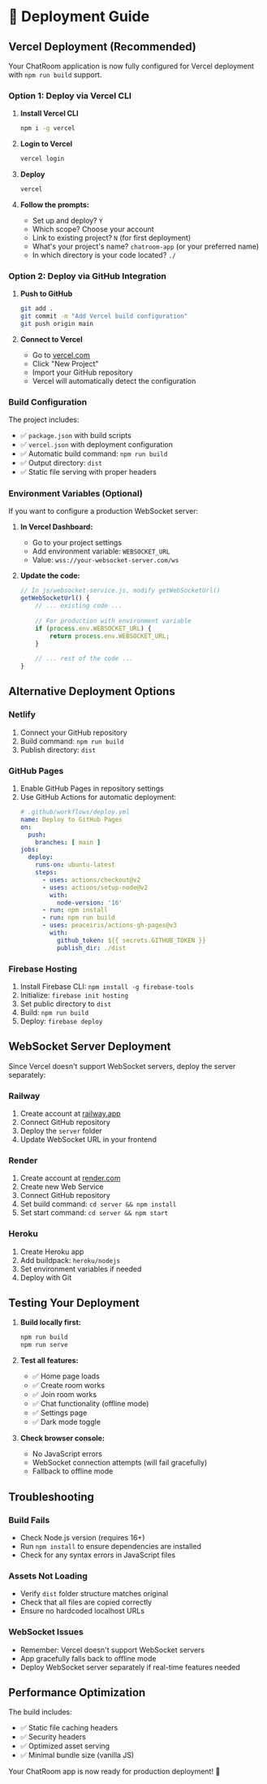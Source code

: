 # 🚀 Deployment Guide

## Vercel Deployment (Recommended)

Your ChatRoom application is now fully configured for Vercel deployment with `npm run build` support.

### Option 1: Deploy via Vercel CLI

1. **Install Vercel CLI**
   ```bash
   npm i -g vercel
   ```

2. **Login to Vercel**
   ```bash
   vercel login
   ```

3. **Deploy**
   ```bash
   vercel
   ```

4. **Follow the prompts:**
   - Set up and deploy? `Y`
   - Which scope? Choose your account
   - Link to existing project? `N` (for first deployment)
   - What's your project's name? `chatroom-app` (or your preferred name)
   - In which directory is your code located? `./`

### Option 2: Deploy via GitHub Integration

1. **Push to GitHub**
   ```bash
   git add .
   git commit -m "Add Vercel build configuration"
   git push origin main
   ```

2. **Connect to Vercel**
   - Go to [vercel.com](https://vercel.com)
   - Click "New Project"
   - Import your GitHub repository
   - Vercel will automatically detect the configuration

### Build Configuration

The project includes:
- ✅ `package.json` with build scripts
- ✅ `vercel.json` with deployment configuration
- ✅ Automatic build command: `npm run build`
- ✅ Output directory: `dist`
- ✅ Static file serving with proper headers

### Environment Variables (Optional)

If you want to configure a production WebSocket server:

1. **In Vercel Dashboard:**
   - Go to your project settings
   - Add environment variable: `WEBSOCKET_URL`
   - Value: `wss://your-websocket-server.com/ws`

2. **Update the code:**
   ```javascript
   // In js/websocket-service.js, modify getWebSocketUrl()
   getWebSocketUrl() {
       // ... existing code ...
       
       // For production with environment variable
       if (process.env.WEBSOCKET_URL) {
           return process.env.WEBSOCKET_URL;
       }
       
       // ... rest of the code ...
   }
   ```

## Alternative Deployment Options

### Netlify
1. Connect your GitHub repository
2. Build command: `npm run build`
3. Publish directory: `dist`

### GitHub Pages
1. Enable GitHub Pages in repository settings
2. Use GitHub Actions for automatic deployment:
   ```yaml
   # .github/workflows/deploy.yml
   name: Deploy to GitHub Pages
   on:
     push:
       branches: [ main ]
   jobs:
     deploy:
       runs-on: ubuntu-latest
       steps:
         - uses: actions/checkout@v2
         - uses: actions/setup-node@v2
           with:
             node-version: '16'
         - run: npm install
         - run: npm run build
         - uses: peaceiris/actions-gh-pages@v3
           with:
             github_token: ${{ secrets.GITHUB_TOKEN }}
             publish_dir: ./dist
   ```

### Firebase Hosting
1. Install Firebase CLI: `npm install -g firebase-tools`
2. Initialize: `firebase init hosting`
3. Set public directory to `dist`
4. Build: `npm run build`
5. Deploy: `firebase deploy`

## WebSocket Server Deployment

Since Vercel doesn't support WebSocket servers, deploy the server separately:

### Railway
1. Create account at [railway.app](https://railway.app)
2. Connect GitHub repository
3. Deploy the `server` folder
4. Update WebSocket URL in your frontend

### Render
1. Create account at [render.com](https://render.com)
2. Create new Web Service
3. Connect GitHub repository
4. Set build command: `cd server && npm install`
5. Set start command: `cd server && npm start`

### Heroku
1. Create Heroku app
2. Add buildpack: `heroku/nodejs`
3. Set environment variables if needed
4. Deploy with Git

## Testing Your Deployment

1. **Build locally first:**
   ```bash
   npm run build
   npm run serve
   ```

2. **Test all features:**
   - ✅ Home page loads
   - ✅ Create room works
   - ✅ Join room works
   - ✅ Chat functionality (offline mode)
   - ✅ Settings page
   - ✅ Dark mode toggle

3. **Check browser console:**
   - No JavaScript errors
   - WebSocket connection attempts (will fail gracefully)
   - Fallback to offline mode

## Troubleshooting

### Build Fails
- Check Node.js version (requires 16+)
- Run `npm install` to ensure dependencies are installed
- Check for any syntax errors in JavaScript files

### Assets Not Loading
- Verify `dist` folder structure matches original
- Check that all files are copied correctly
- Ensure no hardcoded localhost URLs

### WebSocket Issues
- Remember: Vercel doesn't support WebSocket servers
- App gracefully falls back to offline mode
- Deploy WebSocket server separately if real-time features needed

## Performance Optimization

The build includes:
- ✅ Static file caching headers
- ✅ Security headers
- ✅ Optimized asset serving
- ✅ Minimal bundle size (vanilla JS)

Your ChatRoom app is now ready for production deployment! 🎉
